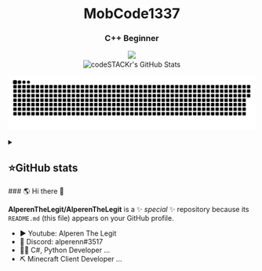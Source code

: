 <h1 align="center">MobCode1337</h1>

<h3 align="center">C++ Beginner</h3>
<p align="center">
 <a href="https://discord.gg/qXXcRH3sRt"><img src="https://img.shields.io/badge/-Discord-blue?style=flat&logo=Discord&logoColor=white" /></a>
 <br>
 <img alt="codeSTACKr's GitHub Stats" src="https://komarev.com/ghpvc/?username=your-github-AlperenTheLegit&color=green" />
</p>

<p align="center">
<img width="600" src="assets/github-snake.svg" alt="snake"/>
</p>

<details align="left">
  <summary><h2><b>⭐GitHub stats</b></h2></summary>
  <p>
   <img alt="codeSTACKr's GitHub Stats" src="https://github-readme-stats.vercel.app/api/top-langs/?username=mobcode1337&layout=compact&theme=dark" />  
   <br>
   <img alt="codeSTACKr's GitHub Stats" src="https://github-readme-stats.vercel.app/api?username=mobcode1337&show_icons=true&theme=dark" />
   <br>
   <img src="https://metrics.lecoq.io/AlperenTheLegit" />
  </p>
</details>
### 🌎 Hi there 👋

**AlperenTheLegit/AlperenTheLegit** is a ✨ _special_ ✨ repository because its `README.md` (this file) appears on your GitHub profile.

- ▶️ Youtube: Alperen The Legit
- 🤖 Discord: alperenn#3517
- 👨‍💻 C#, Python Developer ...
- ⛏ Minecraft Client Developer ...

